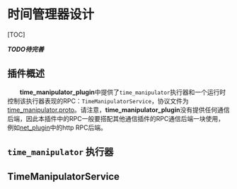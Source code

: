 # 时间管理器设计

[TOC]

***TODO待完善***

## 插件概述


&emsp;&emsp;**time_manipulator_plugin**中提供了`time_manipulator`执行器和一个运行时控制该执行器表现的RPC：`TimeManipulatorService`，协议文件为[time_manipulator.proto](https://code.agibot.com/agibot_aima/aimrt/-/blob/main/src/protocols/plugins/time_manipulator_plugin/time_manipulator.proto)。请注意，**time_manipulator_plugin**没有提供任何通信后端，因此本插件中的RPC一般要搭配其他通信插件的RPC通信后端一块使用，例如[net_plugin](./net_plugin.md)中的http RPC后端。


## `time_manipulator` 执行器



## TimeManipulatorService






